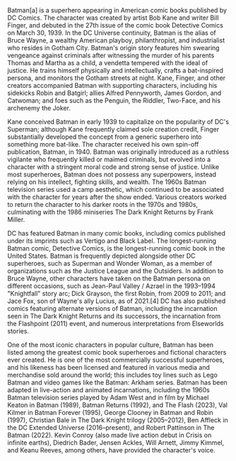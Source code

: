 Batman[a] is a superhero appearing in American comic books published by DC Comics. The character was created by artist Bob Kane and writer Bill Finger, and debuted in the 27th issue of the comic book Detective Comics on March 30, 1939. In the DC Universe continuity, Batman is the alias of Bruce Wayne, a wealthy American playboy, philanthropist, and industrialist who resides in Gotham City. Batman's origin story features him swearing vengeance against criminals after witnessing the murder of his parents Thomas and Martha as a child, a vendetta tempered with the ideal of justice. He trains himself physically and intellectually, crafts a bat-inspired persona, and monitors the Gotham streets at night. Kane, Finger, and other creators accompanied Batman with supporting characters, including his sidekicks Robin and Batgirl; allies Alfred Pennyworth, James Gordon, and Catwoman; and foes such as the Penguin, the Riddler, Two-Face, and his archenemy the Joker.

Kane conceived Batman in early 1939 to capitalize on the popularity of DC's Superman; although Kane frequently claimed sole creation credit, Finger substantially developed the concept from a generic superhero into something more bat-like. The character received his own spin-off publication, Batman, in 1940. Batman was originally introduced as a ruthless vigilante who frequently killed or maimed criminals, but evolved into a character with a stringent moral code and strong sense of justice. Unlike most superheroes, Batman does not possess any superpowers, instead relying on his intellect, fighting skills, and wealth. The 1960s Batman television series used a camp aesthetic, which continued to be associated with the character for years after the show ended. Various creators worked to return the character to his darker roots in the 1970s and 1980s, culminating with the 1986 miniseries The Dark Knight Returns by Frank Miller.

DC has featured Batman in many comic books, including comics published under its imprints such as Vertigo and Black Label. The longest-running Batman comic, Detective Comics, is the longest-running comic book in the United States. Batman is frequently depicted alongside other DC superheroes, such as Superman and Wonder Woman, as a member of organizations such as the Justice League and the Outsiders. In addition to Bruce Wayne, other characters have taken on the Batman persona on different occasions, such as Jean-Paul Valley / Azrael in the 1993–1994 "Knightfall" story arc; Dick Grayson, the first Robin, from 2009 to 2011; and Jace Fox, son of Wayne's ally Lucius, as of 2021.[4] DC has also published comics featuring alternate versions of Batman, including the incarnation seen in The Dark Knight Returns and its successors, the incarnation from the Flashpoint (2011) event, and numerous interpretations from Elseworlds stories.

One of the most iconic characters in popular culture, Batman has been listed among the greatest comic book superheroes and fictional characters ever created. He is one of the most commercially successful superheroes, and his likeness has been licensed and featured in various media and merchandise sold around the world; this includes toy lines such as Lego Batman and video games like the Batman: Arkham series. Batman has been adapted in live-action and animated incarnations, including the 1960s Batman television series played by Adam West and in film by Michael Keaton in Batman (1989), Batman Returns (1992), and The Flash (2023), Val Kilmer in Batman Forever (1995), George Clooney in Batman and Robin (1997), Christian Bale in The Dark Knight trilogy (2005–2012), Ben Affleck in the DC Extended Universe (2016–present), and Robert Pattinson in The Batman (2022). Kevin Conroy (also made live action debut in Crisis on infinite earths), Diedrich Bader, Jensen Ackles, Will Arnett, Jimmy Kimmel, and Keanu Reeves, among others, have provided the character's voice.
